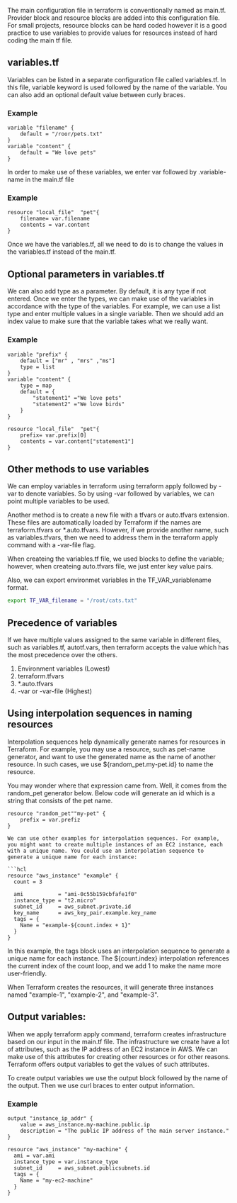 The main configuration file in terraform is conventionally named as main.tf. Provider block and resource blocks are added into this configuration file.
For small projects, resource blocks can be hard coded however it is a good practice to use variables to provide values for resources instead of hard coding the main tf file.
## variables.tf
Variables can be listed in a separate configuration file called variables.tf. In this file, variable keyword is used followed by the name of the variable. You can also add an optional default value between curly braces.

### Example

```hcl
variable "filename" {
    default = "/roor/pets.txt"
}
variable "content" {
    default = "We love pets"
}
```

In order to make use of these variables, we enter var followed by .variable-name in the main.tf file

### Example

```hcl
resource "local_file"  "pet"{
    filename= var.filename
    contents = var.content
}

```
Once we have the variables.tf, all we need to do is to change the values in the variables.tf instead of the main.tf.

## Optional parameters in variables.tf

We can also add type as a parameter. By default, it is any type if not entered. Once we enter the types, we can make use of the variables in accordance with the type of the variables. For example, we can use a list type and enter multiple values in a single variable. Then we should add an index value to make sure that the variable takes what we really want.

### Example

```hcl
variable "prefix" {
    default = ["mr" , "mrs" ,"ms"]
    type = list
}
variable "content" {
    type = map
    default = {
        "statement1" ="We love pets"
        "statement2" ="We love birds"
    }
}
```

```hcl
resource "local_file"  "pet"{
    prefix= var.prefix[0]
    contents = var.content["statement1"]
}

```

## Other methods to use variables

We can employ variables in terraform using terraform apply followed by -var to denote variables. So by using -var followed by variables, we can point multiple variables to be used.

Another method is to create a new file with a tfvars or auto.tfvars extension. These files are automatically loaded by Terraform if the names are terraform.tfvars or *.auto.tfvars. However, if we provide another name, such as variables.tfvars, then we need to address them in the terraform apply command with a -var-file flag.

When createing the variables.tf file, we used blocks to define the variable; however, when createing auto.tfvars file, we just enter key value pairs.

Also, we can export environmet variables in the TF_VAR_variablename format.

```bash
export TF_VAR_filename = "/root/cats.txt"
```

## Precedence of variables

If we have multiple values assigned to the same variable in different files, such as variables.tf, autotf.vars, then terraform accepts the value which has the most precedence over the others.


1. Environment variables (Lowest)
2. terraform.tfvars
3. *.auto.tfvars
4. -var or -var-file (Highest)


## Using interpolation sequences in naming resources

Interpolation sequences help dynamically generate names for resources in Terraform. For example, you may use a resource, such as pet-name generator, and want to use the generated name as the name of another resource. In such cases, we use ${random_pet.my-pet.id} to name the resource.

You may wonder where that expression came from. Well, it comes from the random_pet generator below. Below code will generate an id which is a string that consists of the pet name.

```hcl
resource "random_pet""my-pet" {
    prefix = var.prefiz
}

We can use other examples for interpolation sequences. For example, you might want to create multiple instances of an EC2 instance, each with a unique name. You could use an interpolation sequence to generate a unique name for each instance:

```hcl
resource "aws_instance" "example" {
  count = 3

  ami           = "ami-0c55b159cbfafe1f0"
  instance_type = "t2.micro"
  subnet_id     = aws_subnet.private.id
  key_name      = aws_key_pair.example.key_name
  tags = {
    Name = "example-${count.index + 1}"
  }
}
```
In this example, the tags block uses an interpolation sequence to generate a unique name for each instance. The ${count.index} interpolation references the current index of the count loop, and we add 1 to make the name more user-friendly.

When Terraform creates the resources, it will generate three instances named "example-1", "example-2", and "example-3".


## Output variables:

When we apply terraform apply command, terraform creates infrastructure based on our input in the main.tf file. The infrastructure we create have a lot of attributes, such as the IP address of an EC2 instance in AWS. We can make use of this attributes for creating other resources or for other reasons. Terraform offers output variables to get the values of such attributes.

To create output variables we use the output block followed by the name of the output. Then we use curl braces to enter output information.

### Example

```hcl
output "instance_ip_addr" {
    value = aws_instance.my-machine.public.ip
    description = "The public IP address of the main server instance."
}

resource "aws_instance" "my-machine" {
  ami = var.ami 
  instance_type = var.instance_type 
  subnet_id     = aws_subnet.publicsubnets.id
  tags = {
    Name = "my-ec2-machine"
  }
}
